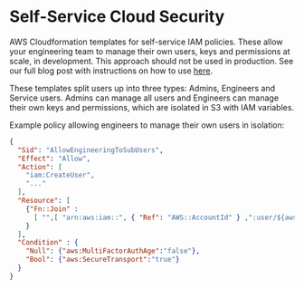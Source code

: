 Self-Service Cloud Security
===========================

AWS Cloudformation templates for self-service IAM policies.  These allow your engineering team to manage their own users, keys and permissions at scale, in development.  This approach should not be used in production.  See our full blog post with instructions on how to use [here](https://developers.coinbase.com/blog/2015/03/30/self-service-iam).

These templates split users up into three types: Admins, Engineers and Service users.  Admins can manage all users and Engineers can manage their own keys and permissions, which are isolated in S3 with IAM variables.

Example policy allowing engineers to manage their own users in isolation:

```json
{
  "Sid": "AllowEngineeringToSubUsers",
  "Effect": "Allow",
  "Action": [
    "iam:CreateUser",
    "..."
  ],
  "Resource": [
    {"Fn::Join" :
      [ "",[ "arn:aws:iam::", { "Ref": "AWS::AccountId" } ,":user/${aws:username}-*"]]
    }
  ],
  "Condition" : {
    "Null": {"aws:MultiFactorAuthAge":"false"},
    "Bool": {"aws:SecureTransport":"true"}
  }
}
```
